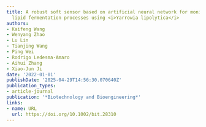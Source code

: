 ```yaml
---
title: A robust soft sensor based on artificial neural network for monitoring microbial
  lipid fermentation processes using <i>Yarrowia lipolytica</i>
authors:
- Kaifeng Wang
- Wenyang Zhao
- Lu Lin
- Tianjing Wang
- Ping Wei
- Rodrigo Ledesma‐Amaro
- Aihui Zhang
- Xiao‐Jun Ji
date: '2022-01-01'
publishDate: '2025-04-29T14:56:30.070640Z'
publication_types:
- article-journal
publication: '*Biotechnology and Bioengineering*'
links:
- name: URL
  url: https://doi.org/10.1002/bit.28310
---
```

